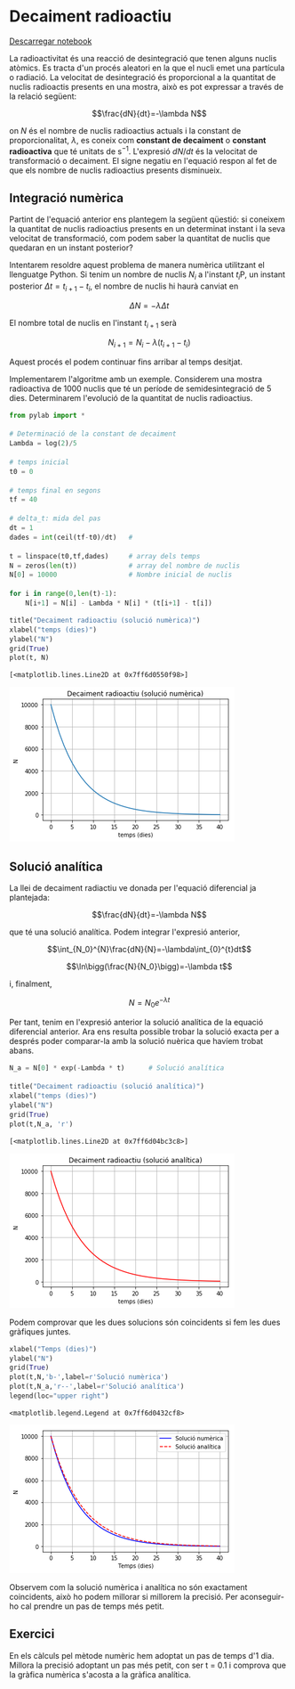 
# Decaiment radioactiu

[Descarregar notebook](decaiment_radiactiu.ipynb) 

La radioactivitat és una reacció de desintegració que tenen alguns nuclis atòmics. Es tracta d'un procés aleatori en la que el nucli emet una partícula o radiació. La velocitat de desintegració és proporcional a la quantitat de nuclis radioactis presents en una mostra, això es pot expressar a través de la relació següent:

$$\frac{dN}{dt}=-\lambda N$$

on $N$ és el nombre de nuclis radioactius actuals i la constant de proporcionalitat, $\lambda$, es coneix com **constant de decaiment** o **constant radioactiva** que té unitats de $\mathrm{s^{-1}}$. L'expresió $dN/dt$ és la velocitat de transformació o decaiment. El signe negatiu en l'equació respon al fet de que els nombre de nuclis radioactius presents disminueix.

## Integració numèrica

Partint de l'equació anterior ens plantegem la següent qüestió: si coneixem la quantitat de nuclis radioactius presents en un determinat instant i la seva velocitat de transformació, com podem saber la quantitat de nuclis que quedaran en un instant posterior?

Intentarem resoldre aquest problema de manera numèrica utilitzant el llenguatge Python. Si tenim un nombre de nuclis $N_i$ a l'instant $t_i$P, un instant posterior $\Delta t = t_{i+1} - t_i$, el nombre de nuclis hi haurà canviat en 

$$\Delta N = - \lambda \Delta t$$

El nombre total de nuclis en l'instant $t_{i+1}$ serà 

$$N_{i+1} = N_i - \lambda (t_{i+1} - t_i)$$

Aquest procés el podem continuar fins arribar al temps desitjat. 

Implementarem l'algoritme amb un exemple. Considerem una mostra radioactiva de 1000 nuclis que té un període de semidesintegració de 5 dies. Determinarem l'evolució de la quantitat de nuclis radioactius.


```python
from pylab import *

# Determinació de la constant de decaiment
Lambda = log(2)/5

# temps inicial
t0 = 0

# temps final en segons
tf = 40

# delta_t: mida del pas
dt = 1
dades = int(ceil(tf-t0)/dt)   # 

t = linspace(t0,tf,dades)     # array dels temps
N = zeros(len(t))             # array del nombre de nuclis
N[0] = 10000                  # Nombre inicial de nuclis

for i in range(0,len(t)-1):
    N[i+1] = N[i] - Lambda * N[i] * (t[i+1] - t[i])
```


```python
title("Decaiment radioactiu (solució numèrica)")
xlabel("temps (dies)")
ylabel("N")
grid(True)
plot(t, N)

```




    [<matplotlib.lines.Line2D at 0x7ff6d0550f98>]




![png](output_2_1.png)


## Solució analítica

La llei de decaiment radiactiu ve donada per l'equació diferencial ja plantejada:

$$\frac{dN}{dt}=-\lambda N$$

que té una solució analítica. Podem integrar l'expresió anterior,

$$\int_{N_0}^{N}\frac{dN}{N}=-\lambda\int_{0}^{t}dt$$

$$\ln\bigg(\frac{N}{N_0}\bigg)=-\lambda t$$

i, finalment,

$$N = N_0 e^{-\lambda t}$$

Per tant, tenim en l'expresió anterior la solució analítica de la equació diferencial anterior. Ara ens resulta possible trobar la solució exacta per a després poder comparar-la amb la solució nuèrica que havíem trobat abans.


```python
N_a = N[0] * exp(-Lambda * t)      # Solució analítica

title("Decaiment radioactiu (solució analítica)")
xlabel("temps (dies)")
ylabel("N")
grid(True)
plot(t,N_a, 'r')
```




    [<matplotlib.lines.Line2D at 0x7ff6d04bc3c8>]




![png](output_4_1.png)


Podem comprovar que les dues solucions són coincidents si fem les dues gràfiques juntes.


```python
xlabel("Temps (dies)")
ylabel("N")
grid(True)
plot(t,N,'b-',label=r'Solució numèrica')
plot(t,N_a,'r--',label=r'Solució analítica')
legend(loc="upper right")
```




    <matplotlib.legend.Legend at 0x7ff6d0432cf8>




![png](output_6_1.png)


Observem com la solució numèrica i analítica no són exactament coincidents, això ho podem millorar si millorem la precisió. Per aconseguir-ho cal prendre un pas de temps més petit.

## Exercici

En els càlculs pel mètode numèric hem adoptat un pas de temps d'1 dia. Millora la precisió adoptant un pas més petit, con ser t = 0.1 i comprova que la gràfica numèrica s'acosta a la gràfica analítica.
